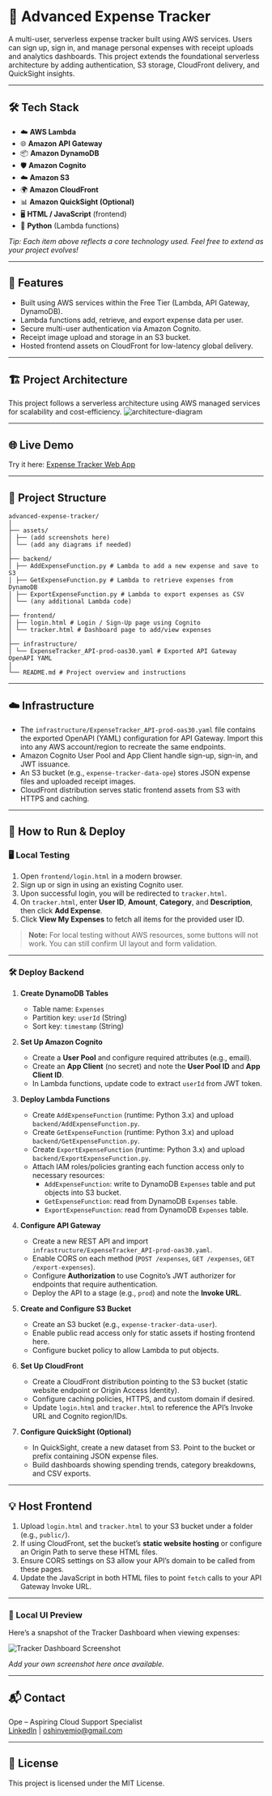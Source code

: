 # 💎 Advanced Expense Tracker

A multi-user, serverless expense tracker built using AWS services. Users can sign up, sign in, and manage personal expenses with receipt uploads and analytics dashboards. This project extends the foundational serverless architecture by adding authentication, S3 storage, CloudFront delivery, and QuickSight insights.

---

## 🛠 Tech Stack

- ☁️ **AWS Lambda**  
- 🌐 **Amazon API Gateway**  
- 📦 **Amazon DynamoDB**  
- 🛡️ **Amazon Cognito**  
- ☁️ **Amazon S3**  
- 🌍 **Amazon CloudFront**  
- 📊 **Amazon QuickSight (Optional)**  
- 🖥️ **HTML / JavaScript** (frontend)  
- 🐍 **Python** (Lambda functions)  

*Tip: Each item above reflects a core technology used. Feel free to extend as your project evolves!*

---

## 🚀 Features

- Built using AWS services within the Free Tier (Lambda, API Gateway, DynamoDB).  
- Lambda functions add, retrieve, and export expense data per user.  
- Secure multi-user authentication via Amazon Cognito.  
- Receipt image upload and storage in an S3 bucket.  
- Hosted frontend assets on CloudFront for low-latency global delivery.  

---

## 🏗️ Project Architecture
This project follows a serverless architecture using AWS managed services for scalability and cost-efficiency.
![architecture-diagram](assets/architecture-diagram.png)

---

## 🌐 Live Demo
Try it here: [Expense Tracker Web App](https://your-cloudfront-link.cloudfront.net)

---

## 📂 Project Structure

```
advanced-expense-tracker/
│
├── assets/
│ ├── (add screenshots here)
│ └── (add any diagrams if needed)
│
├── backend/
│ ├── AddExpenseFunction.py # Lambda to add a new expense and save to S3
│ ├── GetExpenseFunction.py # Lambda to retrieve expenses from DynamoDB
│ ├── ExportExpenseFunction.py # Lambda to export expenses as CSV
│ └── (any additional Lambda code)
│
├── frontend/
│ ├── login.html # Login / Sign-Up page using Cognito
│ └── tracker.html # Dashboard page to add/view expenses
│
├── infrastructure/
│ └── ExpenseTracker_API-prod-oas30.yaml # Exported API Gateway OpenAPI YAML
│
└── README.md # Project overview and instructions

```

---

## ☁️ Infrastructure

- The `infrastructure/ExpenseTracker_API-prod-oas30.yaml` file contains the exported OpenAPI (YAML) configuration for API Gateway. Import this into any AWS account/region to recreate the same endpoints.  
- Amazon Cognito User Pool and App Client handle sign-up, sign-in, and JWT issuance.  
- An S3 bucket (e.g., `expense-tracker-data-ope`) stores JSON expense files and uploaded receipt images.  
- CloudFront distribution serves static frontend assets from S3 with HTTPS and caching.

---

## 🚀 How to Run & Deploy

### 🖥️ Local Testing

1. Open `frontend/login.html` in a modern browser.  
2. Sign up or sign in using an existing Cognito user.  
3. Upon successful login, you will be redirected to `tracker.html`.  
4. On `tracker.html`, enter **User ID**, **Amount**, **Category**, and **Description**, then click **Add Expense**.  
5. Click **View My Expenses** to fetch all items for the provided user ID.

> **Note:** For local testing without AWS resources, some buttons will not work. You can still confirm UI layout and form validation.

---

### 🛠️ Deploy Backend

1. **Create DynamoDB Tables**  
   - Table name: `Expenses`  
   - Partition key: `userId` (String)  
   - Sort key: `timestamp` (String)  

2. **Set Up Amazon Cognito**  
   - Create a **User Pool** and configure required attributes (e.g., email).  
   - Create an **App Client** (no secret) and note the **User Pool ID** and **App Client ID**.  
   - In Lambda functions, update code to extract `userId` from JWT token.  

3. **Deploy Lambda Functions**  
   - Create `AddExpenseFunction` (runtime: Python 3.x) and upload `backend/AddExpenseFunction.py`.  
   - Create `GetExpenseFunction` (runtime: Python 3.x) and upload `backend/GetExpenseFunction.py`.  
   - Create `ExportExpenseFunction` (runtime: Python 3.x) and upload `backend/ExportExpenseFunction.py`.  
   - Attach IAM roles/policies granting each function access only to necessary resources:  
     - `AddExpenseFunction`: write to DynamoDB `Expenses` table and put objects into S3 bucket.  
     - `GetExpenseFunction`: read from DynamoDB `Expenses` table.  
     - `ExportExpenseFunction`: read from DynamoDB `Expenses` table.  

4. **Configure API Gateway**  
   - Create a new REST API and import `infrastructure/ExpenseTracker_API-prod-oas30.yaml`.  
   - Enable CORS on each method (`POST /expenses`, `GET /expenses`, `GET /export-expenses`).  
   - Configure **Authorization** to use Cognito’s JWT authorizer for endpoints that require authentication.  
   - Deploy the API to a stage (e.g., `prod`) and note the **Invoke URL**.  

5. **Create and Configure S3 Bucket**  
   - Create an S3 bucket (e.g., `expense-tracker-data-user`).  
   - Enable public read access only for static assets if hosting frontend here.  
   - Configure bucket policy to allow Lambda to put objects.  

6. **Set Up CloudFront**  
   - Create a CloudFront distribution pointing to the S3 bucket (static website endpoint or Origin Access Identity).  
   - Configure caching policies, HTTPS, and custom domain if desired.  
   - Update `login.html` and `tracker.html` to reference the API’s Invoke URL and Cognito region/IDs.  

7. **Configure QuickSight (Optional)**  
   - In QuickSight, create a new dataset from S3. Point to the bucket or prefix containing JSON expense files.  
   - Build dashboards showing spending trends, category breakdowns, and CSV exports.  

---

## 💡 Host Frontend

1. Upload `login.html` and `tracker.html` to your S3 bucket under a folder (e.g., `public/`).  
2. If using CloudFront, set the bucket’s **static website hosting** or configure an Origin Path to serve these HTML files.  
3. Ensure CORS settings on S3 allow your API’s domain to be called from these pages.  
4. Update the JavaScript in both HTML files to point `fetch` calls to your API Gateway Invoke URL.  

---

### 🧪 Local UI Preview

Here’s a snapshot of the Tracker Dashboard when viewing expenses:

![Tracker Dashboard Screenshot](assets/tracker-screenshot-placeholder.png)

_Add your own screenshot here once available._

---

## 📬 Contact

Ope – Aspiring Cloud Support Specialist  
[LinkedIn](https://linkedin.com/in/oshinyemio) | [oshinyemio@gmail.com](mailto:oshinyemio@gmail.com)

---

## 📜 License

This project is licensed under the MIT License.
